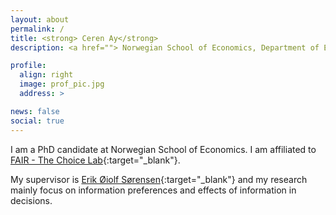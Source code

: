 ```yaml
---
layout: about
permalink: /
title: <strong> Ceren Ay</strong>
description: <a href=""> Norwegian School of Economics, Department of Economics, FAIR - The Choice Lab </a>.

profile:
  align: right
  image: prof_pic.jpg
  address: >

news: false
social: true
---
```


I am a PhD candidate at Norwegian School of Economics. I am affiliated to [FAIR - The Choice Lab](https://www.nhh.no/en/research-centres/fair/research/){:target="\_blank"}. 

My supervisor is [Erik Øiolf Sørensen](https://www.nhh.no/en/employees/faculty/erik-oiolf-sorensen/){:target="\_blank"} and my research mainly focus on information preferences and effects of information in decisions. 

